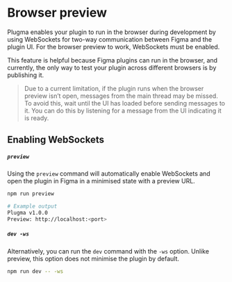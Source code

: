 # Browser preview

Plugma enables your plugin to run in the browser during development by using WebSockets for two-way communication between Figma and the plugin UI. For the browser preview to work, WebSockets must be enabled.

This feature is helpful because Figma plugins can run in the browser, and currently, the only way to test your plugin across different browsers is by publishing it.

<blockquote class="warning">
Due to a current limitation, if the plugin runs when the browser preview isn’t open, messages from the main thread may be missed. To avoid this, wait until the UI has loaded before sending messages to it. You can do this by listening for a message from the UI indicating it is ready.
</blockquote>

## Enabling WebSockets

##### `preview`

Using the `preview` command will automatically enable WebSockets and open the plugin in Figma in a minimised state with a preview URL.

```bash
npm run preview

# Example output
Plugma v1.0.0
Preview: http://localhost:<port>
```

##### `dev -ws`

Alternatively, you can run the `dev` command with the `-ws` option. Unlike preview, this option does not minimise the plugin by default.

```bash
npm run dev -- -ws
```
